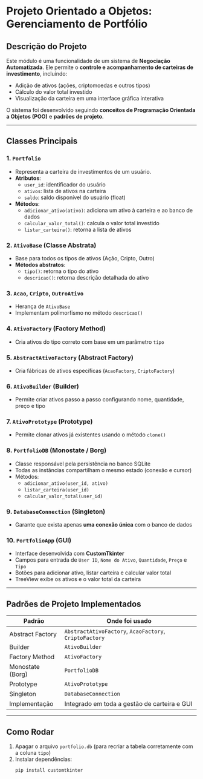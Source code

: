 # Projeto Orientado a Objetos: Gerenciamento de Portfólio

## Descrição do Projeto
Este módulo é uma funcionalidade de um sistema de **Negociação Automatizada**. Ele permite o **controle e acompanhamento de carteiras de investimento**, incluindo:

- Adição de ativos (ações, criptomoedas e outros tipos)  
- Cálculo do valor total investido  
- Visualização da carteira em uma interface gráfica interativa  

O sistema foi desenvolvido seguindo **conceitos de Programação Orientada a Objetos (POO)** e **padrões de projeto**.

---

## Classes Principais

### 1. `Portfolio`
- Representa a carteira de investimentos de um usuário.  
- **Atributos**:
  - `user_id`: identificador do usuário
  - `ativos`: lista de ativos na carteira
  - `saldo`: saldo disponível do usuário (float)
- **Métodos**:
  - `adicionar_ativo(ativo)`: adiciona um ativo à carteira e ao banco de dados
  - `calcular_valor_total()`: calcula o valor total investido
  - `listar_carteira()`: retorna a lista de ativos

### 2. `AtivoBase` (Classe Abstrata)
- Base para todos os tipos de ativos (Ação, Cripto, Outro)  
- **Métodos abstratos**:
  - `tipo()`: retorna o tipo do ativo
  - `descricao()`: retorna descrição detalhada do ativo

### 3. `Acao`, `Cripto`, `OutroAtivo`
- Herança de `AtivoBase`  
- Implementam polimorfismo no método `descricao()`

### 4. `AtivoFactory` (Factory Method)
- Cria ativos do tipo correto com base em um parâmetro `tipo`

### 5. `AbstractAtivoFactory` (Abstract Factory)
- Cria fábricas de ativos específicas (`AcaoFactory`, `CriptoFactory`)  

### 6. `AtivoBuilder` (Builder)
- Permite criar ativos passo a passo configurando nome, quantidade, preço e tipo

### 7. `AtivoPrototype` (Prototype)
- Permite clonar ativos já existentes usando o método `clone()`

### 8. `PortfolioDB` (Monostate / Borg)
- Classe responsável pela persistência no banco SQLite  
- Todas as instâncias compartilham o mesmo estado (conexão e cursor)  
- Métodos:
  - `adicionar_ativo(user_id, ativo)`
  - `listar_carteira(user_id)`
  - `calcular_valor_total(user_id)`

### 9. `DatabaseConnection` (Singleton)
- Garante que exista apenas **uma conexão única** com o banco de dados

### 10. `PortfolioApp` (GUI)
- Interface desenvolvida com **CustomTkinter**  
- Campos para entrada de `User ID`, `Nome do Ativo`, `Quantidade`, `Preço` e `Tipo`  
- Botões para adicionar ativo, listar carteira e calcular valor total  
- TreeView exibe os ativos e o valor total da carteira

---

## Padrões de Projeto Implementados

| Padrão            | Onde foi usado                                               |
|------------------|-------------------------------------------------------------|
| Abstract Factory  | `AbstractAtivoFactory`, `AcaoFactory`, `CriptoFactory`      |
| Builder           | `AtivoBuilder`                                              |
| Factory Method    | `AtivoFactory`                                              |
| Monostate (Borg)  | `PortfolioDB`                                               |
| Prototype         | `AtivoPrototype`                                           |
| Singleton         | `DatabaseConnection`                                        |
| Implementação     | Integrado em toda a gestão de carteira e GUI               |

---

## Como Rodar
1. Apagar o arquivo `portfolio.db` (para recriar a tabela corretamente com a coluna `tipo`)  
2. Instalar dependências:
   ```bash
   pip install customtkinter
